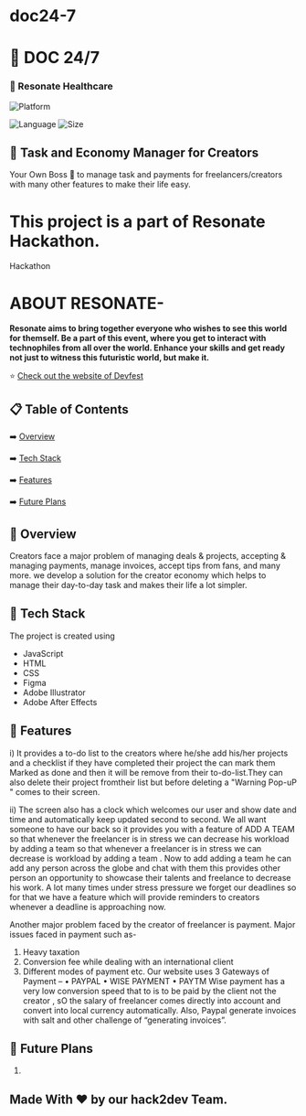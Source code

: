 # doc24-7
# 📖 DOC 24/7
### 🧐 Resonate Healthcare




![Platform](https://img.shields.io/badge/platform-Visual%20Studio%20Code-blue)


![Language](https://img.shields.io/github/languages/top/Priyanshi-Raj/doc24-7)
![Size](https://img.shields.io/github/repo-size/Priyanshi-Raj/doc24-7)
## 💬 Task and Economy Manager for Creators

Your Own Boss 👨 to manage task and payments for freelancers/creators with many other features to make their life easy.


# This project is a part of Resonate Hackathon.
  Hackathon 
 # ABOUT RESONATE-
  **Resonate aims to bring together everyone who wishes to see this world for themself. Be a part of this event, where you get to interact with technophiles from all over the world. Enhance your skills and get ready not just to witness this futuristic world, but make it.**
  

⭐ [Check out the website of Devfest](https://resonate.msclubsrm.in/)


## 📋 Table of Contents
 ➡️   [Overview](#-overview)
 
 ➡️   [Tech Stack](#-tech-stack)
 
 ➡️   [Features](#-features)
 
 ➡️   [Future Plans](#-future-plans)
 

## 👩‍ Overview
Creators face a major problem of managing deals & projects, accepting & managing payments, manage invoices, accept tips from fans, and many more.
we develop a solution for the creator economy which helps to manage their day-to-day task
and makes their life a lot simpler.
    
## 🔆 Tech Stack
The project is created using
-  JavaScript
-  HTML
-  CSS
-  Figma
-  Adobe Illustrator
-  Adobe After Effects

## 👬 Features
i) It provides a to-do list to the creators where he/she add his/her projects and a checklist if they have completed their project the can mark them Marked as done and then it will be remove from their to-do-list.They can also delete their project fromtheir list but before deleting a "Warning Pop-uP " comes to their screen.

  ii) The screen also has a clock which welcomes our user and show date and time and automatically keep updated second to second.
We all want someone to have  our back so it provides you with a feature of ADD A TEAM so that whenever the freelancer is in stress we can decrease his workload by adding a team so that whenever a freelancer is in stress we can decrease is workload by adding a team .   Now to add adding a team he can add any person across the globe and chat with them this provides other person an opportunity to showcase their talents and freelance to decrease his work.
 A lot many times under stress pressure we forget our deadlines so for that we have a feature which will provide reminders to creators whenever a deadline  is approaching now.
 
 Another major problem faced by the creator of freelancer is payment.
Major issues faced in payment such as-
1.	Heavy taxation
2.	Conversion fee while dealing with an international client
3.	Different modes of payment etc.
Our website uses 3 Gateways of Payment –
•	PAYPAL
•	WISE PAYMENT
•	PAYTM
Wise payment has a very low conversion speed that to is to be paid by the client not the creator , sO the salary of freelancer comes directly into account and convert into local currency automatically.
Also, Paypal generate invoices with salt and other challenge of “generating invoices”.



## 🚀 Future Plans
 1.  


## Made With ❤️ by our hack2dev Team.


